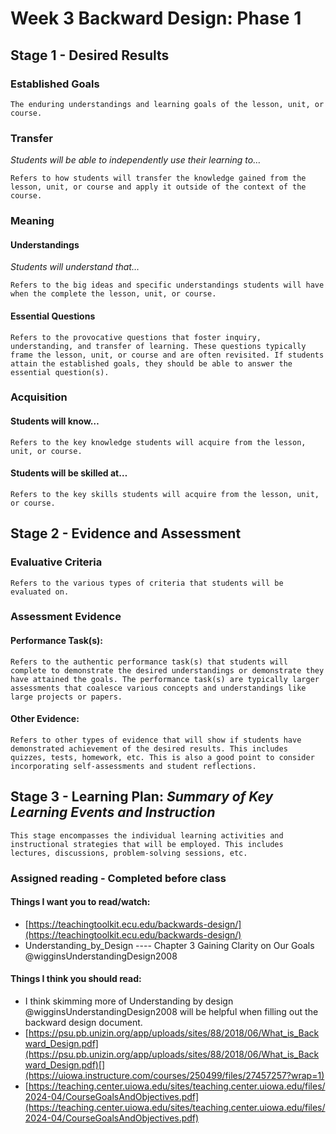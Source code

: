 # Week 3 Backward Design: Phase 1

## Stage 1 - Desired Results

### Established Goals

```{note}
The enduring understandings and learning goals of the lesson, unit, or course.
```

### Transfer

_Students will be able to independently use their learning to…_

```{note}
Refers to how students will transfer the knowledge gained from the lesson, unit, or course and apply it outside of the context of the course.
```

### Meaning

#### Understandings

_Students will understand that…_

```{note}
Refers to the big ideas and specific understandings students will have when the complete the lesson, unit, or course.
```

#### Essential Questions

```{note}
Refers to the provocative questions that foster inquiry, understanding, and transfer of learning. These questions typically frame the lesson, unit, or course and are often revisited. If students attain the established goals, they should be able to answer the essential question(s).
```

### Acquisition

#### Students will know…

```{note}
Refers to the key knowledge students will acquire from the lesson, unit, or course.
```

#### Students will be skilled at…

```{note}
Refers to the key skills students will acquire from the lesson, unit, or course.
```

## Stage 2 - Evidence and Assessment

### Evaluative Criteria

```{note}
Refers to the various types of criteria that students will be evaluated on.
```

### Assessment Evidence

#### Performance Task(s):

```{note}
Refers to the authentic performance task(s) that students will complete to demonstrate the desired understandings or demonstrate they have attained the goals. The performance task(s) are typically larger assessments that coalesce various concepts and understandings like large projects or papers.
```

#### Other Evidence:

```{note}
Refers to other types of evidence that will show if students have demonstrated achievement of the desired results. This includes quizzes, tests, homework, etc. This is also a good point to consider incorporating self-assessments and student reflections.
```

## Stage 3 - Learning Plan: _Summary of Key Learning Events and Instruction_

```{note}
This stage encompasses the individual learning activities and instructional strategies that will be employed. This includes lectures, discussions, problem-solving sessions, etc.
```

### Assigned reading - Completed before class

#### Things I want you to read/watch:

-   [https://teachingtoolkit.ecu.edu/backwards-design/](https://teachingtoolkit.ecu.edu/backwards-design/)
-   Understanding_by_Design ---- Chapter 3 Gaining Clarity on Our Goals
    @wigginsUnderstandingDesign2008

#### Things I think you should read:

-   I think skimming more of Understanding by design
    @wigginsUnderstandingDesign2008 will be helpful when filling out the
    backward design document.
-   [https://psu.pb.unizin.org/app/uploads/sites/88/2018/06/What_is_Backward_Design.pdf](https://psu.pb.unizin.org/app/uploads/sites/88/2018/06/What_is_Backward_Design.pdf)[](https://uiowa.instructure.com/courses/250499/files/27457257?wrap=1)
-   [https://teaching.center.uiowa.edu/sites/teaching.center.uiowa.edu/files/2024-04/CourseGoalsAndObjectives.pdf](https://teaching.center.uiowa.edu/sites/teaching.center.uiowa.edu/files/2024-04/CourseGoalsAndObjectives.pdf)
